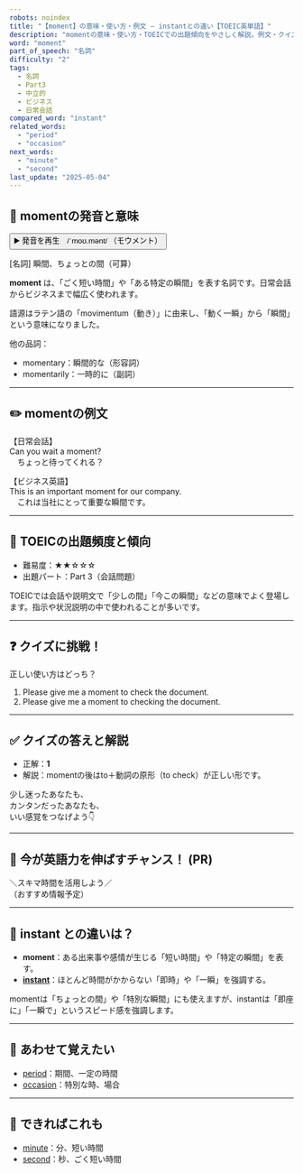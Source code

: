 ```yaml
---
robots: noindex
title: "【moment】の意味・使い方・例文 ― instantとの違い【TOEIC英単語】"
description: "momentの意味・使い方・TOEICでの出題傾向をやさしく解説。例文・クイズ付きでinstantとの違いもわかりやすく学べます。"
word: "moment"
part_of_speech: "名詞"
difficulty: "2"
tags:
  - 名詞
  - Part3
  - 中立的
  - ビジネス
  - 日常会話
compared_word: "instant"
related_words:
  - "period"
  - "occasion"
next_words:
  - "minute"
  - "second"
last_update: "2025-05-04"
---
```


## 🔰 momentの発音と意味

<button class="play-audio" onclick="playTTS('moment')">
  <span class="play-audio-main">
    ▶️ 発音を再生　/ˈmoʊ.mənt/
  </span>
  <span class="play-audio-sub">
    （モウメント）
  </span>
</button>

[名詞] 瞬間、ちょっとの間（可算）

**moment** は、「ごく短い時間」や「ある特定の瞬間」を表す名詞です。日常会話からビジネスまで幅広く使われます。

語源はラテン語の「movimentum（動き）」に由来し、「動く一瞬」から「瞬間」という意味になりました。

他の品詞：  
- momentary：瞬間的な（形容詞）
- momentarily：一時的に（副詞）

---

## ✏️ momentの例文

【日常会話】  
Can you wait a moment?  
　ちょっと待ってくれる？

【ビジネス英語】  
This is an important moment for our company.  
　これは当社にとって重要な瞬間です。

---

## 🎯 TOEICの出題頻度と傾向

- 難易度：★★☆☆☆
- 出題パート：Part 3（会話問題）

TOEICでは会話や説明文で「少しの間」「今この瞬間」などの意味でよく登場します。指示や状況説明の中で使われることが多いです。

---

## ❓ クイズに挑戦！

正しい使い方はどっち？

1. Please give me a moment to check the document.  
2. Please give me a moment to checking the document.

---

## ✅ クイズの答えと解説

- 正解：**1**
- 解説：momentの後はto＋動詞の原形（to check）が正しい形です。

少し迷ったあなたも、  
カンタンだったあなたも、  
いい感覚をつなげよう👇️

---

## 🚀 今が英語力を伸ばすチャンス！ (PR)

<div class="info-center">
＼スキマ時間を活用しよう／<br>  
（おすすめ情報予定）
</div>

---

## 🤔  instant との違いは？

- **moment**：ある出来事や感情が生じる「短い時間」や「特定の瞬間」を表す。
- **[instant](/word/instant/)**：ほとんど時間がかからない「即時」や「一瞬」を強調する。

momentは「ちょっとの間」や「特別な瞬間」にも使えますが、instantは「即座に」「一瞬で」というスピード感を強調します。

---

## 🧩 あわせて覚えたい

- [period](/word/period/)：期間、一定の時間
- [occasion](/word/occasion/)：特別な時、場合

---

## 📖 できればこれも

- [minute](/word/minute/)：分、短い時間
- [second](/word/second/)：秒、ごく短い時間

<!-- cvid: aid21_bid06 -->
